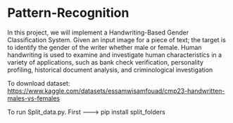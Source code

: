 # Pattern-Recognition
In this project, we will implement a Handwriting-Based Gender Classification System. Given an input image for a piece of text; the target is to identify the  gender of the writer whether male or female. Human handwriting is used to examine and investigate human characteristics in a variety of applications, such as bank check verification, personality profiling, historical document analysis, and criminological investigation

To download dataset: https://www.kaggle.com/datasets/essamwisamfouad/cmp23-handwritten-males-vs-females

To run Split_data.py. First ---> pip install split_folders

